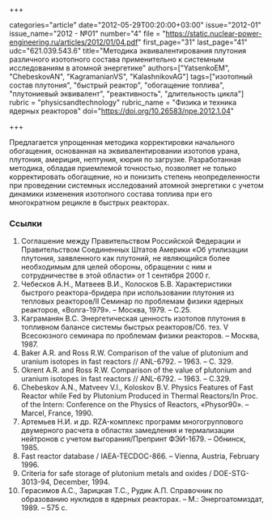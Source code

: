 +++

categories="article"
date="2012-05-29T00:20:00+03:00"
issue="2012-01"
issue_name="2012 - №01"
number="4"
file = "https://static.nuclear-power-engineering.ru/articles/2012/01/04.pdf"
first_page="31"
last_page="41"
udc="621.039.543.6"
title="Методика эквивалентирования плутония различного изотопного состава применительно к системным исследованиям в атомной энергетике"
authors=["YatsenkoEM", "ChebeskovAN", "KagramanianVS", "KalashnikovAG"]
tags=["изотопный состав плутония", "быстрый реактор", "обогащение топлива", "плутониевый эквивалент", "реактивность", "длительность цикла"]
rubric = "physicsandtechnology"
rubric_name = "Физика и техника ядерных реакторов"
doi="https://doi.org/10.26583/npe.2012.1.04"

+++

Предлагается упрощенная методика корректировки начального обогащения, основанная на эквивалентировании изотопов урана, плутония, америция, нептуния, кюрия по загрузке. Разработанная методика, обладая приемлемой точностью, позволяет не только корректировать обогащение, но и понизить степень неопределенности при проведении системных исследований атомной энергетики с учетом динамики изменения изотопного состава топлива при его многократном рецикле в быстрых реакторах.

### Ссылки

1. Соглашение между Правительством Российской Федерации и Правительством Соединенных Штатов Америки «Об утилизации плутония, заявленного как плутоний, не являющийся более необходимым для целей обороны, обращении с ним и сотрудничестве в этой области» от 1 сентября 2000 г.
2. Чебесков А.Н., Матвеев В.И., Колосков Б.В. Характеристики быстрого реактора-бридера при использовании плутония из тепловых реакторов/II Семинар по проблемам физики ядерных реакторов, «Волга-1979». – Москва, 1979. – С.25.
3. Каграманян В.С. Энергетическая ценность изотопов плутония в топливном балансе системы быстрых реакторов/Сб. тез. V Всесоюзного семинара по проблемам физики реакторов. – Москва, 1987.
4. Baker A.R. and Ross R.W. Comparison of the value of plutonium and uranium isotopes in fast reactors // ANL-6792. – 1963. – С. 329.
5. Okrent A.R. and Ross R.W. Comparison of the value of plutonium and uranium isotopes in fast reactors // ANL-6792. – 1963. – C.329.
6. Chebeskov A.N., Matveev V.I., Koloskov B.V. Physics Features of Fast Reactor while Fed by Plutonium Produced in Thermal Reactors/In Proc. of the Intern: Conference on the Physics of Reactors, «Physor90». – Marcel, France, 1990.
7. Артемьев Н.И. и др. RZA-комплекс программ многогруппового двумерного расчета в областях замедления и термализации нейтронов с учетом выгорания/Препринт ФЭИ-1679. – Обнинск, 1985.
8. Fast reactor database / IAEA-TECDOC-866. – Vienna, Austria, February 1996.
9. Criteria for safe storage of plutonium metals and oxides / DOE-STG-3013-94, December, 1994.
10. Герасимов А.С., Зарицкая Т.С., Рудик А.П. Справочник по образованию нуклидов в ядерных реакторах. – М.: Энергоатомиздат, 1989. – 575 с.